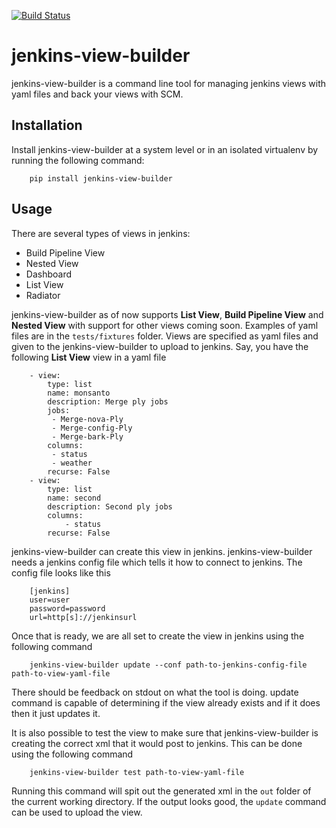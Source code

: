 [![Build Status](https://snap-ci.com/piyush0101/jenkins-view-builder/branch/master/build_image)](https://snap-ci.com/piyush0101/jenkins-view-builder/branch/master)

jenkins-view-builder
====================

jenkins-view-builder is a command line tool for managing jenkins views with yaml files and back
your views with SCM.

Installation
---

Install jenkins-view-builder at a system level or in an isolated virtualenv by running the
following command:

        pip install jenkins-view-builder

Usage
---

There are several types of views in jenkins:
* Build Pipeline View
* Nested View
* Dashboard
* List View
* Radiator

jenkins-view-builder as of now supports **List View**, **Build Pipeline View** and **Nested View**
with support for other views coming soon. Examples of yaml files are in the `tests/fixtures`
folder. Views are specified as yaml files and given to the jenkins-view-builder to upload to
jenkins. Say, you have the following **List View** view in a yaml file

        - view:
            type: list
            name: monsanto
            description: Merge ply jobs
            jobs:
             - Merge-nova-Ply
             - Merge-config-Ply
             - Merge-bark-Ply    
            columns:
             - status
             - weather
            recurse: False
		- view:
			type: list
			name: second
			description: Second ply jobs
			columns:
				- status
			recurse: False

jenkins-view-builder can create this view in jenkins. jenkins-view-builder needs a jenkins config
file which tells it how to connect to jenkins. The config file looks like this

        [jenkins]
        user=user
        password=password
        url=http[s]://jenkinsurl
        
Once that is ready, we are all set to create the view in jenkins using the following command

        jenkins-view-builder update --conf path-to-jenkins-config-file path-to-view-yaml-file
        
There should be feedback on stdout on what the tool is doing. update command is capable of
determining if the view already exists and if it does then it just updates it. 

It is also possible to test the view to make sure that jenkins-view-builder is creating the correct
xml that it would post to jenkins. This can be done using the following command

        jenkins-view-builder test path-to-view-yaml-file

Running this command will spit out the generated xml in the `out` folder of the current working
directory. If the output looks good, the `update` command can be used to upload the view.

